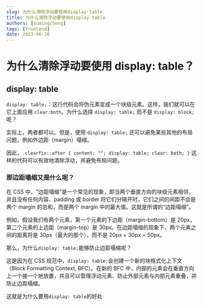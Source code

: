 ```yaml
---
slug: 为什么清除浮动要使用display-table
title: 为什么清除浮动要使用display table
authors: [sumingcheng]
tags: [frontend]
date: 2023-06-30
---
```


# 为什么清除浮动要使用 display: table？

## display: table

`display: table;`：这行代码会将伪元素变成一个块级元素。这样，我们就可以在它上面应用 `clear:both`。为什么选择 `display: table;` 而不是 `display: block;` 呢？

实际上，两者都可以。但是，使用 `display: table;` 还可以避免某些其他的布局问题，例如外边距（margin）塌缩。

因此，`.clearfix::after { content: ""; display: table; clear: both; }` 这样的代码可以有效地清除浮动，并避免布局问题。

### 那边距塌缩又是什么呢？

在 CSS 中，“边距塌缩”是一个常见的现象，即当两个垂直方向的块级元素相邻，并且没有任何内容、padding 或 border 将它们分隔开时，它们之间的间距不会是两个 margin 的总和，而是两个 margin 中的最大值。这就是所谓的“边距塌缩”。

例如，假设我们有两个元素，第一个元素的下边距（margin-bottom）是 20px，第二个元素的上边距（margin-top）是 30px。在边距塌缩的现象下，两个元素之间的距离将是 30px（最大的那个），而不是 20px + 30px = 50px。

那么，为什么`display: table;`能够防止边距塌缩呢？

这是因为在 CSS 规范中，`display: table;`会创建一个新的块格式化上下文（Block Formatting Context, BFC）。在新的 BFC 中，内部的元素会在垂直方向上一个接一个地放置，并且可以管理浮动元素、防止外部元素与内部元素重叠，并防止边距塌缩。

这就是为什么要用`display: table`的好处

